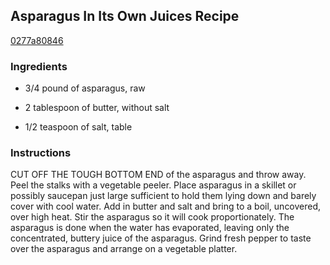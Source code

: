 ## Asparagus In Its Own Juices Recipe

[0277a80846](http://cookeatshare.com/recipes/asparagus-in-its-own-juices-70890)

### Ingredients

 - 3/4 pound of asparagus, raw

 - 2 tablespoon of butter, without salt

 - 1/2 teaspoon of salt, table

### Instructions

CUT OFF THE TOUGH BOTTOM END of the asparagus and throw away. Peel the stalks with a vegetable peeler. Place asparagus in a skillet or possibly saucepan just large sufficient to hold them lying down and barely cover with cool water. Add in butter and salt and bring to a boil, uncovered, over high heat. Stir the asparagus so it will cook proportionately. The asparagus is done when the water has evaporated, leaving only the concentrated, buttery juice of the asparagus. Grind fresh pepper to taste over the asparagus and arrange on a vegetable platter.